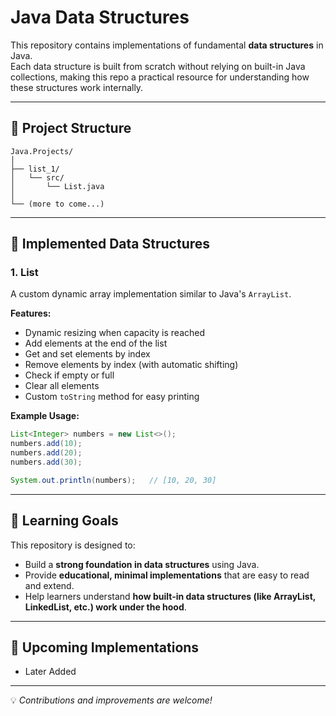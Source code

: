 # Java Data Structures

This repository contains implementations of fundamental **data structures** in Java.  
Each data structure is built from scratch without relying on built-in Java collections, making this repo a practical resource for understanding how these structures work internally.

---

## 📂 Project Structure
```
Java.Projects/
│
├── list_1/
│   └── src/
│       └── List.java
│
└── (more to come...)
```

---

## 📌 Implemented Data Structures

### 1. List
A custom dynamic array implementation similar to Java's `ArrayList`.

**Features:**
- Dynamic resizing when capacity is reached  
- Add elements at the end of the list  
- Get and set elements by index  
- Remove elements by index (with automatic shifting)  
- Check if empty or full  
- Clear all elements  
- Custom `toString` method for easy printing  

**Example Usage:**
```java
List<Integer> numbers = new List<>();
numbers.add(10);
numbers.add(20);
numbers.add(30);

System.out.println(numbers);   // [10, 20, 30]
```

---

## 🎯 Learning Goals
This repository is designed to:
- Build a **strong foundation in data structures** using Java.  
- Provide **educational, minimal implementations** that are easy to read and extend.  
- Help learners understand **how built-in data structures (like ArrayList, LinkedList, etc.) work under the hood**.  

---

## 📌 Upcoming Implementations
- Later Added

---

💡 *Contributions and improvements are welcome!*
